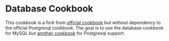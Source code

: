 Database Cookbook
=================

This cookbook is a fork from [official cookbook](https://github.com/opscode-cookbooks/database) but without dependency to the official Postgresql cookbook.
The goal is to use the database cookbook for MySQL but [another cookbook](https://github.com/phlipper/chef-postgresql) for Postgresql support.